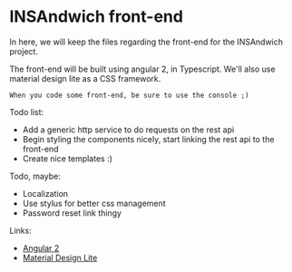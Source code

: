# INSAndwich front-end
In here, we will keep the files regarding the front-end for the INSAndwich project.

The front-end will be built using angular 2, in Typescript. We'll also use material design lite as a CSS framework.

`When you code some front-end, be sure to use the console ;)`

Todo list:
  - Add a generic http service to do requests on the rest api
  - Begin styling the components nicely, start linking the rest api to the front-end
  - Create nice templates :)

Todo, maybe:
  - Localization
  - Use stylus for better css management
  - Password reset link thingy

Links:
  - [Angular 2](https://angular.io)
  - [Material Design Lite](https://getmdl.io/)
